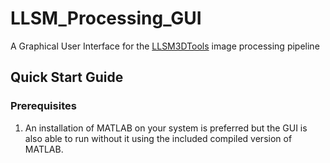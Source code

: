 # LLSM_Processing_GUI
A Graphical User Interface for the [LLSM3DTools](https://github.com/abcucberkeley/LLSM3DTools/tree/dev) image processing pipeline

## Quick Start Guide

### Prerequisites
1. An installation of MATLAB on your system is preferred but the GUI is also able to run without it using the included compiled version of MATLAB.
